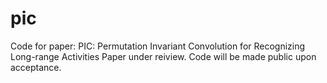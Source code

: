 # pic
Code for paper: PIC: Permutation Invariant Convolution for Recognizing Long-range Activities
Paper under reiview. Code will be made public upon acceptance.
